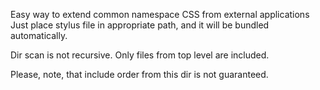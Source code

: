 Easy way to extend common namespace CSS from external applications
Just place stylus file in appropriate path, and it will be bundled
automatically.

Dir scan is not recursive. Only files from top level are included.

Please, note, that include order from this dir is not guaranteed.